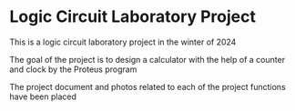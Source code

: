 # Logic Circuit Laboratory Project
This is a logic circuit laboratory project in the winter of 2024

The goal of the project is to design a calculator with the help of a counter and clock by the Proteus program

The project document and photos related to each of the project functions have been placed
